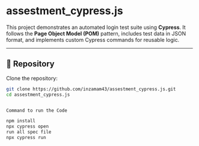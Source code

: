 
# assestment_cypress.js


This project demonstrates an automated login test suite using **Cypress**. It follows the **Page Object Model (POM)** pattern, includes test data in JSON format, and implements custom Cypress commands for reusable logic.

---

## 📁 Repository

Clone the repository:

```bash
git clone https://github.com/inzamam43/assestment_cypress.js.git
cd assestment_cypress.js


Command to run the Code 

npm install 
npx cypress open
run all spec file 
npx cypress run  
